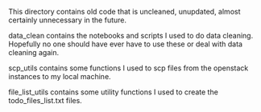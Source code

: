 This directory contains old code that is uncleaned, unupdated, almost certainly unnecessary in the future.

data\_clean contains the notebooks and scripts I used to do data cleaning. Hopefully no one should have ever have to use these or deal with data cleaning again.   

scp\_utils contains some functions I used to scp files from the openstack instances to my local machine.

file\_list\_utils contains some utility functions I used to create the todo\_files\_list.txt files. 
